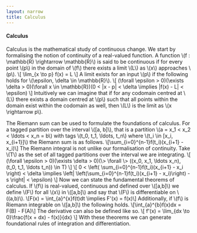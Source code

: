 ```yaml
---
layout: narrow
title: Calculus
---
```

<h4>Calculus</h4>
<p>Calculus is the mathematical study of continuous change. We start by formalising the notion of continuity of a real-valued function. A
function \(f : \mathbb{R} \rightarrow \mathbb{R}\) is said to be continuous if for every point \(p\) in the domain of \(f\) there exists
a limit \(L\) as \(x\) approaches \(p\).
\[ \lim_{x \to p} f(x) = L \]
A limit exists for an input \(p\) if the following holds for \(\epsilon, \delta \in \mathbb{R}\).
\[ (\forall \epsilon > 0)(\exists \delta > 0)(\forall x \in \mathbb{R})(0 < |x - p| < \delta \implies |f(x) - L| < \epsilon) \]
Intuitively we can imagine that if for any codomain centred at \(L\) there exists a domain centred at \(p\) such that all points within
the domain exist within the codomain as well, then \(L\) is the limit as \(x \rightarrow p\).</p>
<p>The Riemann sum can be used to formulate the foundations of calculus. For a tagged partition over the interval \([a, b]\), that is a 
partition \(a = x_1 < x_2 < \ldots < x_n = b\) with tags \(t_0, t_1, \ldots, t_n\) where \(t_i \in [x_i, x_{i+1}]\) the Riemann sum is as
follows.
\[\sum_{i=0}^{n-1}f(t_i)(x_{i+1} - x_i)\]
The Riemann integral is not unlike our formalisation of continuity. Take \(T\) as the set of all tagged partitions over the interval we 
are integrating.  
\[ (\forall \epsilon > 0)(\exists \delta > 0)(\> \forall \> ((x_0, x_1, \ldots x_n), (t_0, t_1, \ldots t_n)) \in T) \]
\[ 0 < \left( \sum_{i=0}^{n-1}f(t_i)(x_{i+1} - x_i \right) < \delta \implies \left| \left(\sum_{i=0}^{n-1}f(t_i)(x_{i+1} - x_i)\right) - s \right| < \epsilon) \]
Now we can state the fundamental theorems of calculus. If \(f\) is real-valued, continuous and defined over \([a,b]\) we define \(F\)
for all \(x\) in \([a,b]\) and say that \(F\) is differentiable on \((a,b)\).   
\[F(x) = \int_{a}^{x}f(t)dt \implies F'(x) = f(x)\]
Additionally, if \(f\) is Riemann integrable on \([a,b]\) the following holds.
\[\int_{a}^{b}f(x)dx = F(B) - F(A)\] 
The derivative can also be defined like so. 
\[ f'(x) = \lim_{dx \to 0}\frac{f(x + dx) - f(x)}{dx} \]
With these theorems we can generate foundational rules of integration and differentiation.</p>
